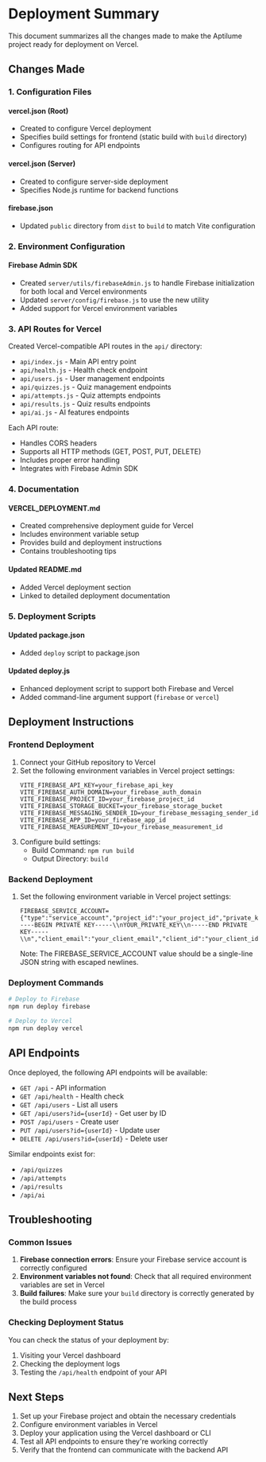 # Deployment Summary

This document summarizes all the changes made to make the Aptilume project ready for deployment on Vercel.

## Changes Made

### 1. Configuration Files

#### vercel.json (Root)
- Created to configure Vercel deployment
- Specifies build settings for frontend (static build with `build` directory)
- Configures routing for API endpoints

#### vercel.json (Server)
- Created to configure server-side deployment
- Specifies Node.js runtime for backend functions

#### firebase.json
- Updated `public` directory from `dist` to `build` to match Vite configuration

### 2. Environment Configuration

#### Firebase Admin SDK
- Created `server/utils/firebaseAdmin.js` to handle Firebase initialization for both local and Vercel environments
- Updated `server/config/firebase.js` to use the new utility
- Added support for Vercel environment variables

### 3. API Routes for Vercel

Created Vercel-compatible API routes in the `api/` directory:

- `api/index.js` - Main API entry point
- `api/health.js` - Health check endpoint
- `api/users.js` - User management endpoints
- `api/quizzes.js` - Quiz management endpoints
- `api/attempts.js` - Quiz attempts endpoints
- `api/results.js` - Quiz results endpoints
- `api/ai.js` - AI features endpoints

Each API route:
- Handles CORS headers
- Supports all HTTP methods (GET, POST, PUT, DELETE)
- Includes proper error handling
- Integrates with Firebase Admin SDK

### 4. Documentation

#### VERCEL_DEPLOYMENT.md
- Created comprehensive deployment guide for Vercel
- Includes environment variable setup
- Provides build and deployment instructions
- Contains troubleshooting tips

#### Updated README.md
- Added Vercel deployment section
- Linked to detailed deployment documentation

### 5. Deployment Scripts

#### Updated package.json
- Added `deploy` script to package.json

#### Updated deploy.js
- Enhanced deployment script to support both Firebase and Vercel
- Added command-line argument support (`firebase` or `vercel`)

## Deployment Instructions

### Frontend Deployment

1. Connect your GitHub repository to Vercel
2. Set the following environment variables in Vercel project settings:
   ```
   VITE_FIREBASE_API_KEY=your_firebase_api_key
   VITE_FIREBASE_AUTH_DOMAIN=your_firebase_auth_domain
   VITE_FIREBASE_PROJECT_ID=your_firebase_project_id
   VITE_FIREBASE_STORAGE_BUCKET=your_firebase_storage_bucket
   VITE_FIREBASE_MESSAGING_SENDER_ID=your_firebase_messaging_sender_id
   VITE_FIREBASE_APP_ID=your_firebase_app_id
   VITE_FIREBASE_MEASUREMENT_ID=your_firebase_measurement_id
   ```
3. Configure build settings:
   - Build Command: `npm run build`
   - Output Directory: `build`

### Backend Deployment

1. Set the following environment variable in Vercel project settings:
   ```
   FIREBASE_SERVICE_ACCOUNT={"type":"service_account","project_id":"your_project_id","private_key_id":"your_private_key_id","private_key":"-----BEGIN PRIVATE KEY-----\\nYOUR_PRIVATE_KEY\\n-----END PRIVATE KEY-----\\n","client_email":"your_client_email","client_id":"your_client_id","auth_uri":"https://accounts.google.com/o/oauth2/auth","token_uri":"https://oauth2.googleapis.com/token","auth_provider_x509_cert_url":"https://www.googleapis.com/oauth2/v1/certs","client_x509_cert_url":"your_client_x509_cert_url"}
   ```
   
   Note: The FIREBASE_SERVICE_ACCOUNT value should be a single-line JSON string with escaped newlines.

### Deployment Commands

```bash
# Deploy to Firebase
npm run deploy firebase

# Deploy to Vercel
npm run deploy vercel
```

## API Endpoints

Once deployed, the following API endpoints will be available:

- `GET /api` - API information
- `GET /api/health` - Health check
- `GET /api/users` - List all users
- `GET /api/users?id={userId}` - Get user by ID
- `POST /api/users` - Create user
- `PUT /api/users?id={userId}` - Update user
- `DELETE /api/users?id={userId}` - Delete user

Similar endpoints exist for:
- `/api/quizzes`
- `/api/attempts`
- `/api/results`
- `/api/ai`

## Troubleshooting

### Common Issues

1. **Firebase connection errors**: Ensure your Firebase service account is correctly configured
2. **Environment variables not found**: Check that all required environment variables are set in Vercel
3. **Build failures**: Make sure your `build` directory is correctly generated by the build process

### Checking Deployment Status

You can check the status of your deployment by:
1. Visiting your Vercel dashboard
2. Checking the deployment logs
3. Testing the `/api/health` endpoint of your API

## Next Steps

1. Set up your Firebase project and obtain the necessary credentials
2. Configure environment variables in Vercel
3. Deploy your application using the Vercel dashboard or CLI
4. Test all API endpoints to ensure they're working correctly
5. Verify that the frontend can communicate with the backend API